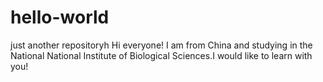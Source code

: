 # hello-world
just another repositoryh
Hi everyone!
I am from China and studying in the National National Institute of Biological Sciences.I would like to learn with you!
